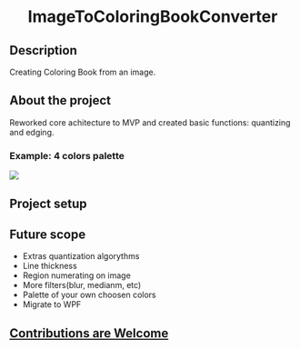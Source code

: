 <h1 align="center">ImageToColoringBookConverter</h1>

## Description
Creating Coloring Book from an image.
## About the project
Reworked core achitecture to MVP and created basic functions: quantizing and edging.
### Example: 4 colors palette
<img src="https://user-images.githubusercontent.com/32095048/147881547-e018b03c-a82a-451f-8f8e-fe2892cce09e.png">

## Project setup

## Future scope
- Extras quantization algorythms
- Line thickness
- Region numerating on image
- More filters(blur, medianm, etc)
- Palette of your own choosen colors
- Migrate to WPF

## [Contributions are Welcome](https://github.com/silent-lad/VueSolitaire/blob/master/CONTRIBUTING.md)
